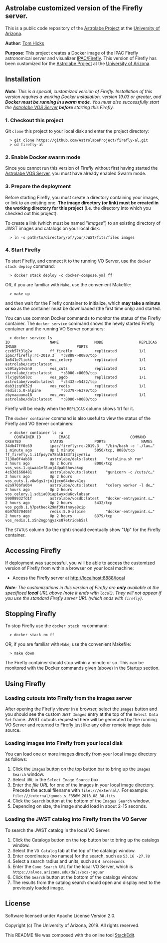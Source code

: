 ﻿
## Astrolabe customized version of the Firefly server.

This is a public code repository of the [Astrolabe Project](http://astrolabe.arizona.edu/) at the [University of Arizona](http://www.arizona.edu).

**Author**: [Tom Hicks](https://github.com/hickst)

**Purpose**: This project creates a Docker image of the IPAC Firefly astronomical server and visualizer [IPAC/Firefly](https://github.com/Caltech-IPAC/firefly). This version of Firefly has been customized for the [Astrolabe Project](http://astrolabe.arizona.edu/) at the [University of Arizona](http://www.arizona.edu).

## Installation

***Note**: This is a special, customized version of Firefly. Installation of this version requires a working Docker installation, version 19.03 or greater, and **Docker must be running in swarm mode**. You must also successfully start the [Astrolabe VOS Server](https://github.com/AstrolabeProject/vos.git) **before** starting this Firefly.*

### 1. Checkout this project

Git `clone` this project to your local disk and enter the project directory:
```
  > git clone https://github.com/AstrolabeProject/firefly-al.git
  > cd firefly-al
```

### 2. Enable Docker swarm mode

Since you cannot run this version of Firefly without first having started the [Astrolabe VOS Server](https://github.com/AstrolabeProject/vos.git), you must have already enabled Swarm mode.


### 3. Prepare the deployment

Before starting Firefly, you must create a directory containing your images, or link to an existing one. **The image directory (or link) must be created in the working directory for this project** (i.e. the directory into which you checked out this project).

To create a link (which must be named "*images*") to an existing directory of JWST images and catalogs on your local disk:
```
  > ln -s path/to/directory/of/your/JWST/fits/files images
```

### 4. Start Firefly

To start Firefly, and connect it to the running VO Server, use the `docker stack deploy` command:
```
  > docker stack deploy -c docker-compose.yml ff
```
OR, if you are familiar with `Make`, use the convenient Makefile:
```
  > make up
```
and then wait for the Firefly container to initialize, which **may take a minute or so** as the container must be downloaded (the first time only) and started.

You can use common Docker commands to monitor the status of the Firefly container. The `docker service` command shows the newly started Firefly container and the running VO Server containers:
```
  > docker service ls
ID                  NAME                MODE                REPLICAS            IMAGE                           PORTS
czxb57t3lg2w        ff_firefly          replicated          1/1                 ipac/firefly:rc-2019.3   *:8888->8080/tcp
1m841e7liokk        vos_celery          replicated          1/1                 astrolabe/cuts:latest
v59tayb4v5n0        vos_cuts            replicated          1/1                 astrolabe/cuts:latest    *:8000->8000/tcp
7lxjg8h50l0c        vos_pgdb            replicated          1/1                 astrolabe/vosdb:latest   *:5432->5432/tcp
dab3jzqf032d        vos_redis           replicated          1/1                 redis:5.0-alpine         *:6379->6379/tcp
zbynaauuna18        vos_vos             replicated          1/1                 astrolabe/dals:latest    *:8080->8080/tcp
```
Firefly will be ready when the `REPLICAS` column shows 1/1 for it.

The `docker container` command is also useful to view the status of the Firefly and VO Server containers:
```
  > docker container ls -a
    CONTAINER ID        IMAGE                           COMMAND                  CREATED             STATUS              PORTS                NAMES
34db47ff0c69        ipac/firefly:rc-2019.3   "/bin/bash -c './lau…"   1 minute ago        Up 1 minute         5050/tcp, 8080/tcp   ff_firefly.1.i1fpsy7n78alh183f1jcyn7iw
7138a0f4ab88        astrolabe/dals:latest    "catalina.sh run"        2 hours ago         Up 2 hours          8080/tcp             vos_vos.1.qiwaa1vf8uoj4dpab5hovakxp
4c63d1668481        astrolabe/cuts:latest    "gunicorn -c /cuts/c…"   2 hours ago         Up 2 hours                               vos_cuts.1.v8w6gs1rjo1jecu64xbov41qs
e2a970bfa0b4        astrolabe/cuts:latest    "celery worker -l de…"   2 hours ago         Up 2 hours                               vos_celery.1.sdiia00iapiwyxdu6cvlubsar
59008932fd1f        astrolabe/vosdb:latest   "docker-entrypoint.s…"   2 hours ago         Up 2 hours          5432/tcp             vos_pgdb.1.h7petbeck29mf39stnoye8cip
6b970370405f        redis:5.0-alpine         "docker-entrypoint.s…"   2 hours ago         Up 2 hours          6379/tcp             vos_redis.1.x5n2ngphgyzxs87etrideb5sl
```
The `STATUS` column (to the right) should eventually show "Up" for the Firefly container.


## Accessing Firefly

If deployment was successful, you will be able to access the customized version of Firefly from within a browser on your local machine:

  - Access the Firefly server at [http://localhost:8888/local](http://localhost:8888/local)

***Note**: The customizations in this version of Firefly are **only** available at the specificed **local** URL above (note it ends with `local`). They will not appear if you use the standard Firefly server URL (which ends with `firefly`).*


## Stopping Firefly

To stop Firefly use the `docker stack rm` command:
```
  > docker stack rm ff
```
OR, if you are familiar with `Make`, use the convenient Makefile:
```
  > make down
```
The Firefly container should stop within a minute or so. This can be monitored with the Docker commands given (above) in the Startup section.


## Using Firefly

### Loading cutouts into Firefly from the images server

After opening the Firefly viewer in a browser, select the `Images` button and you should see the
custom `JWST Images` entry at the top of the `Select Data Set` frame. JWST cutouts requested
here will be generated by the running VO Server and returned to Firefly just like any other
remote image data source.

### Loading images into Firefly from your local disk

You can load one or more images directly from your local image directory as follows:

 1. Click the `Images` button on the top button bar to bring up the `Images Search` window.
 2. Select `URL` in the `Select Image Source` box.
 3. Enter the *file URL* for one of the images in your local image directory. Precede the actual filename with `file:///external/`. For example: `file:///external/goods_s_F356W_2018_08_30.fits`
 4. Click the `Search` button at the bottom of the `Images Search` window.
 5. Depending on size, the image should load in about 2-15 seconds.

### Loading the JWST catalog into Firefly from the VO Server

To search the JWST catalog in the local VO Server:

 1. Click the Catalogs button on the top button bar to bring up the catalogs window.
 2. Select the `VO Catalog` tab at the top of the catalogs window.
 3. Enter coordinates (no names) for the search, such as `53.16 -27.78`
 4. Select a search radius and units, such as `4 arcseconds`
 5. Enter the `Cone Search URL` for the local VO Server, which is `https://alvos.arizona.edu/dals/scs-jaguar`
 6. Click the `Search` button at the bottom of the catalogs window.
 7. The results from the catalog search should open and display next to the previously loaded image.

## License

Software licensed under Apache License Version 2.0.

Copyright (c) The University of Arizona, 2019. All rights reserved.

This README file was composed with the online tool [StackEdit](https://stackedit.io/).
